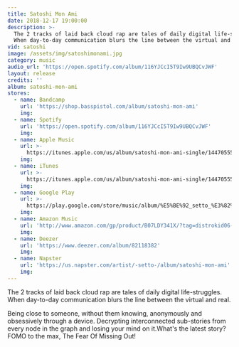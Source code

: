 ```yaml
---
title: Satoshi Mon Ami
date: 2018-12-17 19:00:00
description: >-
  The 2 tracks of laid back cloud rap are tales of daily digital life-struggles.
  When day-to-day communication blurs the line between the virtual and real.
vid: satoshi
image: /assets/img/satoshimonami.jpg
category: music
audio_url: 'https://open.spotify.com/album/116YJCcI5T9Iw9UBQCvJWF'
layout: release
credits: ''
album: satoshi-mon-ami
stores:
  - name: Bandcamp
    url: 'https://shop.basspistol.com/album/satoshi-mon-ami'
    img:
  - name: Spotify
    url: 'https://open.spotify.com/album/116YJCcI5T9Iw9UBQCvJWF'
    img:
  - name: Apple Music
    url: >-
      https://itunes.apple.com/us/album/satoshi-mon-ami-single/1447055511?uo=4&app=music&at=1001lry3&ct=dashboard
    img:
  - name: iTunes
    url: >-
      https://itunes.apple.com/us/album/satoshi-mon-ami-single/1447055511?uo=4&app=music&at=1001lry3&ct=dashboard&app=itunes&at=1001lry3&ct=dashboard
    img:
  - name: Google Play
    url: >-
      https://play.google.com/store/music/album/%E5%BE%92_setto_%E3%82%BB%E3%83%83%E3%83%88_Satoshi_mon_ami?id=Bygwvidl75kflmclmchl6wc5uba
    img:
  - name: Amazon Music
    url: 'http://www.amazon.com/gp/product/B07LDY341X/?tag=distrokid06-20'
    img:
  - name: Deezer
    url: 'https://www.deezer.com/album/82118382'
    img:
  - name: Napster
    url: 'https://us.napster.com/artist/-setto-/album/satoshi-mon-ami'
    img:
---
```


The 2 tracks of laid back cloud rap are tales of daily digital life-struggles. When day-to-day communication blurs the line between the virtual and real.

Being close to someone, without them knowing, anonymously and obsessively through a device. Decrypting interconnected sub-stories from every node in the graph and losing your mind on it.What's the latest story? FOMO to the max, The Fear Of Missing Out!